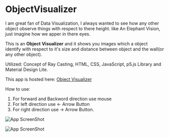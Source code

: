 # ObjectVisualizer

I am great fan of Data Visualization, I always wanted to see how any 
other object observe things with respect to there height.
like An Elephant Vision, just imagine how we apper in there eyes.

This is an **Object** **Visualizer** and it shows you images which a object
identify with respect to it's size and distance 
between object and the wall(or any other object).

Utilized: Concept of Ray Casting, HTML, CSS, JavaScript, p5.js Library and Material Design Lite.

This app is hosted here: [Object Visualizer](https://prateek-pixels.github.io/ObjectVisualizer/)

How to use: 
1. For forward and Backword direction use mouse
2. For left direction use <- Arrow Button
3. For right direction use -> Arrow Button.

![App ScreenShot](https://drive.google.com/file/d/1hj8IRTAPgZUvduKJMncAMt7pcISfEGAE/view?usp=sharing)

![App ScreenShot](https://drive.google.com/file/d/1ynyGC6LozkSaHakWV92n8GPVItKzFy6z/view?usp=sharing)


